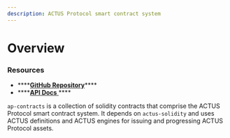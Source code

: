 ```yaml
---
description: ACTUS Protocol smart contract system
---
```


# Overview

### Resources

* \*\*\*\*[**GitHub Repository**](https://github.com/atpar/ap-monorepo/tree/master/packages/ap-contracts)\*\*\*\*
* \*\*\*\*[**API Docs** ](https://github.com/atpar/ap-monorepo/tree/master/packages/ap-contracts/docs/)\*\*\*\*

`ap-contracts` is a collection of solidity contracts that comprise the ACTUS Protocol smart contract system. It depends on `actus-solidity` and uses ACTUS definitions and ACTUS engines for issuing and progressing ACTUS Protocol assets.





